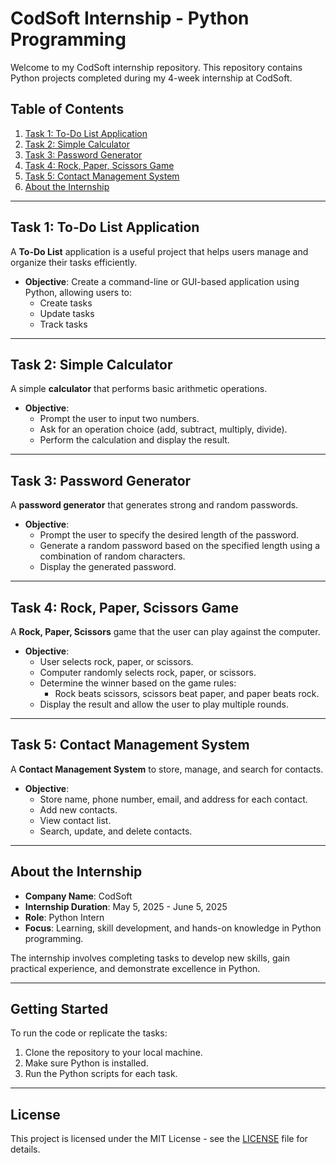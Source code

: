 # CodSoft Internship - Python Programming

Welcome to my CodSoft internship repository. This repository contains Python projects completed during my 4-week internship at CodSoft.

## Table of Contents

1. [Task 1: To-Do List Application](#task-1-to-do-list-application)
2. [Task 2: Simple Calculator](#task-2-simple-calculator)
3. [Task 3: Password Generator](#task-3-password-generator)
4. [Task 4: Rock, Paper, Scissors Game](#task-4-rock-paper-scissors-game)
5. [Task 5: Contact Management System](#task-5-contact-management-system)
6. [About the Internship](#about-the-internship)

---

## Task 1: To-Do List Application
A **To-Do List** application is a useful project that helps users manage and organize their tasks efficiently.

- **Objective**: Create a command-line or GUI-based application using Python, allowing users to:
  - Create tasks
  - Update tasks
  - Track tasks

---

## Task 2: Simple Calculator
A simple **calculator** that performs basic arithmetic operations.

- **Objective**: 
  - Prompt the user to input two numbers.
  - Ask for an operation choice (add, subtract, multiply, divide).
  - Perform the calculation and display the result.

---

## Task 3: Password Generator
A **password generator** that generates strong and random passwords.

- **Objective**: 
  - Prompt the user to specify the desired length of the password.
  - Generate a random password based on the specified length using a combination of random characters.
  - Display the generated password.

---

## Task 4: Rock, Paper, Scissors Game
A **Rock, Paper, Scissors** game that the user can play against the computer.

- **Objective**: 
  - User selects rock, paper, or scissors.
  - Computer randomly selects rock, paper, or scissors.
  - Determine the winner based on the game rules:
    - Rock beats scissors, scissors beat paper, and paper beats rock.
  - Display the result and allow the user to play multiple rounds.

---

## Task 5: Contact Management System
A **Contact Management System** to store, manage, and search for contacts.

- **Objective**: 
  - Store name, phone number, email, and address for each contact.
  - Add new contacts.
  - View contact list.
  - Search, update, and delete contacts.

---

## About the Internship
- **Company Name**: CodSoft
- **Internship Duration**: May 5, 2025 - June 5, 2025
- **Role**: Python Intern
- **Focus**: Learning, skill development, and hands-on knowledge in Python programming.

The internship involves completing tasks to develop new skills, gain practical experience, and demonstrate excellence in Python.

---

## Getting Started
To run the code or replicate the tasks:
1. Clone the repository to your local machine.
2. Make sure Python is installed.
3. Run the Python scripts for each task.

---

## License
This project is licensed under the MIT License - see the [LICENSE](LICENSE) file for details.


